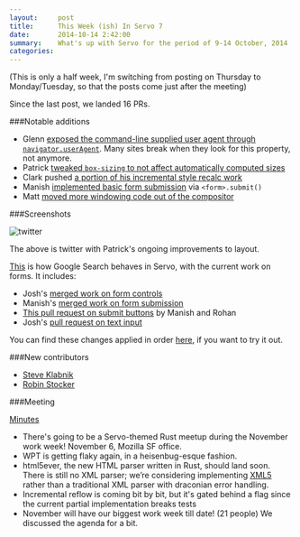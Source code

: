 ```yaml
---
layout:     post
title:      This Week (ish) In Servo 7
date:       2014-10-14 2:42:00
summary:    What's up with Servo for the period of 9-14 October, 2014
categories: 
---
```


(This is only a half week, I'm switching from posting on Thursday to Monday/Tuesday, so that the posts come just after the meeting)

Since the last post, we landed 16 PRs.

###Notable additions

 - Glenn [exposed the command-line supplied user agent through `navigator.userAgent`](https://github.com/servo/servo/pull/3608). Many sites break when they look for this property, not anymore.
 - Patrick [tweaked `box-sizing` to not affect automatically computed sizes](https://github.com/servo/servo/pull/3615)
 - Clark pushed [a portion of his incremental style recalc work](https://github.com/servo/servo/pull/3590)
 - Manish [implemented basic form submission](https://github.com/servo/servo/pull/3642) via `<form>.submit()`
 - Matt [moved more windowing code out of the compositor](https://github.com/servo/servo/pull/3563)

###Screenshots

![twitter](http://i.imgur.com/OrKcy0k.jpg) 

The above is twitter with Patrick's ongoing improvements to layout.

[This](http://i.imgur.com/ovsAgSu.gif) is how Google Search behaves in Servo, with the current work on forms. It includes:

 - Josh's [merged work on form controls](https://github.com/servo/servo/pull/3520)
 - Manish's [merged work on form submission](https://github.com/servo/servo/pull/3642)
 - [This pull request on submit buttons](https://github.com/servo/servo/pull/3652) by Manish and Rohan
 - Josh's [pull request on text input](https://github.com/servo/servo/pull/3585)

You can find these changes applied in order [here](https://github.com/Manishearth/servo/compare/rebased-input), if you want to try it out.



###New contributors

 - [Steve Klabnik](https://github.com/steveklabnik)
 - [Robin Stocker](https://github.com/robinst)

###Meeting

[Minutes](https://github.com/servo/servo/wiki/Meeting-2014-10-13)

 - There's going to be a Servo-themed Rust meetup during the November work week! November 6, Mozilla SF office.
 - WPT is getting flaky again, in a heisenbug-esque fashion.
 - html5ever, the new HTML parser written in Rust, should land soon. There is still no XML parser; we’re considering implementing [XML5](https://annevankesteren.nl/2007/10/xml5) rather than a traditional XML parser with draconian error handling.
 - Incremental reflow is coming bit by bit, but it's gated behind a flag since the current partial implementation breaks tests
 - November will have our biggest work week till date! (21 people) We discussed the agenda for a bit.

